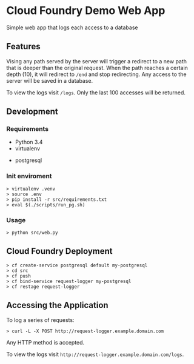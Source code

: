 #  Cloud Foundry Demo Web App

Simple web app that logs each access to a database

## Features

Vising any path served by the server will trigger a redirect to a new path that is deeper than the original request.
When the path reaches a certain depth (10), it will redirect to `/end` and stop redirecting. Any access to the server
will be saved in a database.

To view the logs visit `/logs`. Only the last 100 accesses will be returned.

## Development

### Requirements

* Python 3.4
* virtualenv
- postgresql

### Init enviroment

    > virtualenv .venv
    > source .env
    > pip install -r src/requirements.txt
    > eval $(./scripts/run_pg.sh)

### Usage

    > python src/web.py

## Cloud Foundry Deployment

    > cf create-service postgresql default my-postgresql
    > cd src
    > cf push
    > cf bind-service request-logger my-postgresql
    > cf restage request-logger

## Accessing the Application

To log a series of requests:

    > curl -L -X POST http://request-logger.example.domain.com

Any HTTP method is accepted. 

To view the logs visit `http://request-logger.example.domain.com/logs`.

    


